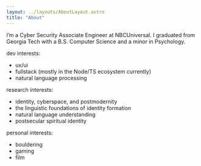 ```yaml
---
layout: ../layouts/AboutLayout.astro
title: "About"
---
```


I’m a Cyber Security Associate Engineer at NBCUniversal. I graduated from Georgia Tech with a B.S. Computer Science and a minor in Psychology. 

dev interests:

- ux/ui
- fullstack (mostly in the Node/TS ecosystem currently)
- natural language processing

research interests:

- identity, cyberspace, and postmodernity
- the linguistic foundations of identity formation
- natural language understanding
- postsecular spiritual identity

personal interests:

- bouldering
- gaming 
- film 

